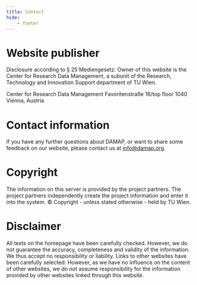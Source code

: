```yaml
---
title: Contact
hide:
    - footer
---
```


# Website publisher

Disclosure according to § 25 Mediengesetz: Owner of this website is the Center for Research Data Management, a subunit of the Research, Technology and Innovation Support department of TU Wien.

Center for Research Data Management
Favoritenstraße 16/top floor
1040 Vienna, Austria 

# Contact information

If you have any further questions about DAMAP, or want to share some feedback on our website, please contact us at [&#105;&#110;&#102;&#111;&#64;&#100;&#97;&#109;&#97;&#112;&#46;&#111;&#114;&#103;](&#109;&#97;&#105;&#108;&#116;&#111;&#58;&#105;&#110;&#102;&#111;&#64;&#100;&#97;&#109;&#97;&#112;&#46;&#111;&#114;&#103;).

# Copyright

The information on this server is provided by the project partners. The project partners independently create the project information and enter it into the system.
© Copyright - unless stated otherwise - held by TU Wien.


# Disclaimer

All texts on the homepage have been carefully checked. However, we do not guarantee the accuracy, completeness and validity of the information. We thus accept no responsibility or liability. Links to other websites have been carefully selected. However, as we have no influence on the content of other websites, we do not assume responsibility for the information provided by other websites linked through this website.
